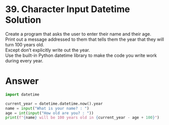 # 39. Character Input Datetime Solution

Create a program that asks the user to enter their name and their age.    
Print out a message addressed to them that tells them the year that they will turn 100 years old.    
Except don’t explicitly write out the year.    
Use the built-in Python datetime library to make the code you write work during every year.   

# Answer

```python
import datetime

current_year = datetime.datetime.now().year
name = input("What is your name? : ")
age = int(input("How old are you? : "))
print(f"{name} will be 100 years old in {current_year - age + 100}")
```
